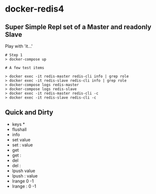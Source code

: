 # docker-redis4

## Super Simple Repl set of a Master and readonly Slave

Play with 'it...'

```
# Step 1
> docker-compose up

# A few test items

> docker exec -it redis-master redis-cli info | grep role
> docker exec -it redis-slave redis-cli info | grep role
> docker-compose logs redis-master
> docker-compose logs redis-slave
> docker exec -it redis-master redis-cli -c
> docker exec -it redis-slave redis-cli -c
```

## Quick and Dirty

* keys \*
* flushall
* info
* set <key> value
* set <namespace>:<key> value
* get <key>
* get <namespace>:<key>
* del <key>
* del <namespace>:<key>
* lpush <list> value
* lpush <namespace>:<list> value
* lrange <list> 0 -1
* lrange <namespace>:<list> 0 -1

```

```

